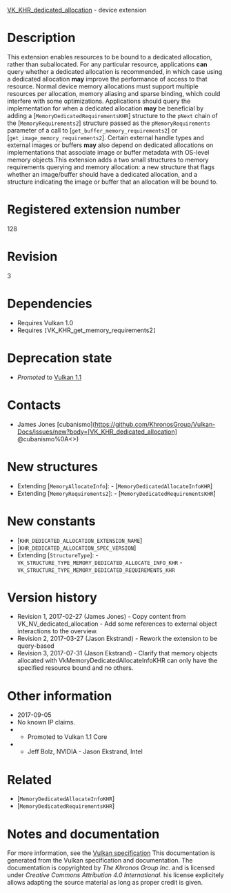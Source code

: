 [VK_KHR_dedicated_allocation](https://www.khronos.org/registry/vulkan/specs/1.3-extensions/man/html/VK_KHR_dedicated_allocation.html) - device extension

# Description
This extension enables resources to be bound to a dedicated allocation,
rather than suballocated.
For any particular resource, applications  **can**  query whether a dedicated
allocation is recommended, in which case using a dedicated allocation  **may** 
improve the performance of access to that resource.
Normal device memory allocations must support multiple resources per
allocation, memory aliasing and sparse binding, which could interfere with
some optimizations.
Applications should query the implementation for when a dedicated allocation
 **may**  be beneficial by adding a [`MemoryDedicatedRequirementsKHR`]
structure to the `pNext` chain of the [`MemoryRequirements2`]
structure passed as the `pMemoryRequirements` parameter of a call to
[`get_buffer_memory_requirements2`] or [`get_image_memory_requirements2`].
Certain external handle types and external images or buffers  **may**  also
depend on dedicated allocations on implementations that associate image or
buffer metadata with OS-level memory objects.This extension adds a two small structures to memory requirements querying
and memory allocation: a new structure that flags whether an image/buffer
should have a dedicated allocation, and a structure indicating the image or
buffer that an allocation will be bound to.

# Registered extension number
128

# Revision
3

# Dependencies
- Requires Vulkan 1.0
- Requires `[`VK_KHR_get_memory_requirements2`]`

# Deprecation state
- *Promoted* to [Vulkan 1.1](https://www.khronos.org/registry/vulkan/specs/1.3-extensions/html/vkspec.html#versions-1.1-promotions)

# Contacts
- James Jones [cubanismo](https://github.com/KhronosGroup/Vulkan-Docs/issues/new?body=[VK_KHR_dedicated_allocation] @cubanismo%0A<<Here describe the issue or question you have about the VK_KHR_dedicated_allocation extension>>)

# New structures
- Extending [`MemoryAllocateInfo`]:  - [`MemoryDedicatedAllocateInfoKHR`] 
- Extending [`MemoryRequirements2`]:  - [`MemoryDedicatedRequirementsKHR`]

# New constants
- [`KHR_DEDICATED_ALLOCATION_EXTENSION_NAME`]
- [`KHR_DEDICATED_ALLOCATION_SPEC_VERSION`]
- Extending [`StructureType`]:  - `VK_STRUCTURE_TYPE_MEMORY_DEDICATED_ALLOCATE_INFO_KHR`  - `VK_STRUCTURE_TYPE_MEMORY_DEDICATED_REQUIREMENTS_KHR`

# Version history
- Revision 1, 2017-02-27 (James Jones)  - Copy content from VK_NV_dedicated_allocation  - Add some references to external object interactions to the overview. 
- Revision 2, 2017-03-27 (Jason Ekstrand)  - Rework the extension to be query-based 
- Revision 3, 2017-07-31 (Jason Ekstrand)  - Clarify that memory objects allocated with VkMemoryDedicatedAllocateInfoKHR can only have the specified resource bound and no others.

# Other information
* 2017-09-05
* No known IP claims.
*   - Promoted to Vulkan 1.1 Core 
*   - Jeff Bolz, NVIDIA  - Jason Ekstrand, Intel

# Related
- [`MemoryDedicatedAllocateInfoKHR`]
- [`MemoryDedicatedRequirementsKHR`]

# Notes and documentation
For more information, see the [Vulkan specification](https://www.khronos.org/registry/vulkan/specs/1.3-extensions/html/vkspec.html)
This documentation is generated from the Vulkan specification and documentation.
The documentation is copyrighted by *The Khronos Group Inc.* and is licensed under *Creative Commons Attribution 4.0 International*.
his license explicitely allows adapting the source material as long as proper credit is given.
        